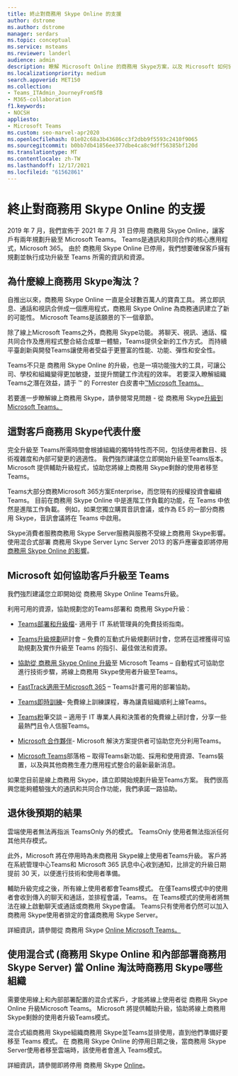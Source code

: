 ```yaml
---
title: 終止對商務用 Skype Online 的支援
author: dstrome
ms.author: dstrome
manager: serdars
ms.topic: conceptual
ms.service: msteams
ms.reviewer: landerl
audience: admin
description: 瞭解 Microsoft Online 的商務用 Skype方案，以及 Microsoft 如何協助客戶Teams。
ms.localizationpriority: medium
search.appverid: MET150
ms.collection:
- Teams_ITAdmin_JourneyFromSfB
- M365-collaboration
f1.keywords:
- NOCSH
appliesto:
- Microsoft Teams
ms.custom: seo-marvel-apr2020
ms.openlocfilehash: 01e02c68a3b43686cc3f2dbb9f5593c2410f9065
ms.sourcegitcommit: b0bb7db41856ee377dbe4ca8c9dff56385bf120d
ms.translationtype: MT
ms.contentlocale: zh-TW
ms.lasthandoff: 12/17/2021
ms.locfileid: "61562861"
---
```

# <a name="skype-for-business-online-retirement"></a>終止對商務用 Skype Online 的支援

2019 年 7 月，我們宣佈于 2021 年 7 月 31 日停用 商務用 Skype Online，讓客戶有兩年規劃升級至 Microsoft Teams。 Teams是通訊和共同合作的核心應用程式，Microsoft 365。 由於 商務用 Skype Online 已停用，我們想要確保客戶擁有規劃並執行成功升級至 Teams 所需的資訊和資源。

## <a name="why-is-skype-for-business-online-retiring"></a>為什麼線上商務用 Skype淘汰？

自推出以來，商務用 Skype Online 一直是全球數百萬人的寶貴工具。 將立即訊息、通話和視訊合併成一個應用程式，商務用 Skype Online 為商務通訊建立了新的可能性。 Microsoft Teams是該願景的下一個章節。

除了線上Microsoft Teams之外，商務用 Skype功能。 將聊天、視訊、通話、檔共同合作及應用程式整合結合成單一體驗，Teams提供全新的工作方式。 而持續平臺創新與開發Teams讓使用者受益于更豐富的性能、功能、彈性和安全性。

Teams不只是 商務用 Skype Online 的升級，也是一項功能強大的工具，可讓公司、學校和組織變得更加敏捷，並提升關鍵工作流程的效率。 若要深入瞭解組織Teams之潛在效益，請于 ™ 的 Forrester 白皮書中[™Microsoft Teams。](https://www.microsoft.com/microsoft-365/blog/wp-content/uploads/sites/2/2019/04/Total-Economic-Impact-Microsoft-Teams.pdf?rtc=1)

若要進一步瞭解線上商務用 Skype，請參閱常見問題 - 從 商務用 Skype[升級到 Microsoft Teams。](FAQ-journey.yml)

## <a name="what-this-means-for-skype-for-business-customers"></a>這對客戶商務用 Skype代表什麼

完全升級至 Teams所需時間會根據組織的獨特特性而不同，包括使用者數目、技術複雜度和內部可變更的適適性。 我們強烈建議您立即開始升級至Teams版本。 Microsoft 提供輔助升級程式，協助您將線上商務用 Skype剩餘的使用者移至Teams。

Teams大部分商務Microsoft 365方案Enterprise，而您現有的授權投資會繼續Teams。 目前在商務用 Skype Online 中是進階工作負載的功能，在 Teams 中依然是進階工作負載。 例如，如果您獨立購買音訊會議，或作為 E5 的一部分商務用 Skype，音訊會議將在 Teams 中啟用。

Skype消費者服務商務用 Skype Server服務與服務不受線上商務用 Skype影響。 使用混合式部署 商務用 Skype Server Lync Server 2013 的客戶應審查即將停用[商務用 Skype Online 的影響](/skypeforbusiness/hybrid/plan-hybrid-connectivity#implications-of-the-upcoming-retirement-of-skype-for-business-online)。

## <a name="how-microsoft-is-helping-customers-upgrade-to-teams"></a>Microsoft 如何協助客戶升級至 Teams

我們強烈建議您立即開始從 商務用 Skype Online Teams升級。

利用可用的資源，協助規劃您的Teams部署和 商務用 Skype升級：

- [Teams部署和升級檔](upgrade-start-here.md)- 適用于 IT 系統管理員的免費技術指南。

- [Teams升級規劃](./upgrade-workshops-landing-page.yml)研討會 – 免費的互動式升級規劃研討會，您將在這裡獲得可協助規劃及實作升級至 Teams 的指引、最佳做法和資源。

- [協助從 商務用 Skype Online 升級](upgrade-assisted.md)至 Microsoft Teams – 自動程式可協助您進行技術步驟，將線上商務用 Skype使用者升級至Teams。

- [FastTrack適用于Microsoft 365](https://www.microsoft.com/fasttrack/microsoft-365) – Teams計畫可用的部署協助。

- [Teams即時訓練](./instructor-led-training-teams-landing-page.yml)– 免費線上訓練課程，專為讓貴組織順利上線Teams。

- [Teams粉](./chalk-talks-landing-page.yml)筆交談 – 適用于 IT 專業人員和決策者的免費線上研討會，分享一些最熱門且令人信服Teams。

- [Microsoft 合作夥伴](https://www.microsoft.com/solution-providers/home)- Microsoft 解決方案提供者可協助您充分利用Teams。

- [Microsoft Teams](https://techcommunity.microsoft.com/t5/microsoft-teams-blog/bg-p/MicrosoftTeamsBlog)部落格 – 取得Teams新功能、採用和使用資源、Teams裝置，以及與其他商務生產力應用程式整合的最新最新消息。

如果您目前是線上商務用 Skype，請立即開始規劃升級至Teams方案。 我們很高興您能夠體驗強大的通訊和共同合作功能，我們承諾一路協助。

## <a name="what-to-expect-post-retirement"></a>退休後預期的結果
雲端使用者無法再指派 TeamsOnly 外的模式。 TeamsOnly 使用者無法指派任何其他共存模式。

此外，Microsoft 將在停用時為未商務用 Skype線上使用者Teams升級。 客戶將在系統管理中心Teams和 Microsoft 365 訊息中心收到通知，比排定的升級日期提前 30 天，以便進行技術和使用者準備。

輔助升級完成之後，所有線上使用者都會Teams模式。 在僅Teams模式中的使用者會收到傳入的聊天和通話，並排程會議，Teams。 在 Teams模式的使用者將無法在線上啟動聊天或通話或商務用 Skype會議。 Teams只有使用者仍然可以加入商務用 Skype使用者排定的會議商務用 Skype Server。

詳細資訊，請參閱從 商務用 Skype [Online Microsoft Teams。](upgrade-assisted.md)

## <a name="what-organizations-with-hybrid-configurations-skype-for-business-online-and-on-premises-skype-for-business-server-can-expect-when-skype-for-business-online-retires"></a>使用混合式 (商務用 Skype Online 和內部部署商務用 Skype Server) 當 Online 淘汰時商務用 Skype哪些組織

需要使用線上和內部部署配置的混合式客戶，才能將線上使用者從 商務用 Skype Online 升級Microsoft Teams。 Microsoft 將提供輔助升級，協助將線上商務用 Skype剩餘的使用者升級Teams模式。

混合式組商務用 Skype組織商務用 Skype並Teams並排使用，直到他們準備好要移至 Teams 模式。 在 商務用 Skype Online 的停用日期之後，當商務用 Skype Server使用者移至雲端時，該使用者會進入 Teams模式。

詳細資訊，請參閱即將停用 商務用 Skype [Online](/skypeforbusiness/hybrid/plan-hybrid-connectivity#implications-of-the-upcoming-retirement-of-skype-for-business-online)。
